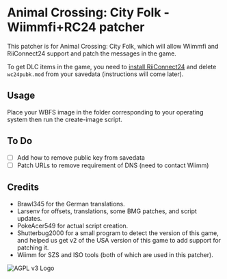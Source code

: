 # Animal Crossing: City Folk - Wiimmfi+RC24 patcher

This patcher is for Animal Crossing: City Folk, which will allow Wiimmfi and RiiConnect24 support and patch the messages in the game.

To get DLC items in the game, you need to <a href="https://riiconnect24.net/">install RiiConnect24</a> and delete `wc24pubk.mod` from your savedata (instructions will come later).

## Usage
Place your WBFS image in the folder corresponding to your operating system then run the create-image script.

## To Do
- [ ] Add how to remove public key from savedata
- [ ] Patch URLs to remove requirement of DNS (need to contact Wiimm)

## Credits
- Brawl345 for the German translations.
- Larsenv for offsets, translations, some BMG patches, and script updates.
- PokeAcer549 for actual script creation.
- Shutterbug2000 for a small program to detect the version of this game, and helped us get v2 of the USA version of this game to add support for patching it.
- Wiimm for SZS and ISO tools (both of which are used in this patcher).

![AGPL v3 Logo](https://upload.wikimedia.org/wikipedia/commons/0/06/AGPLv3_Logo.svg "This software is licensed under the AGPL v3 License.")
